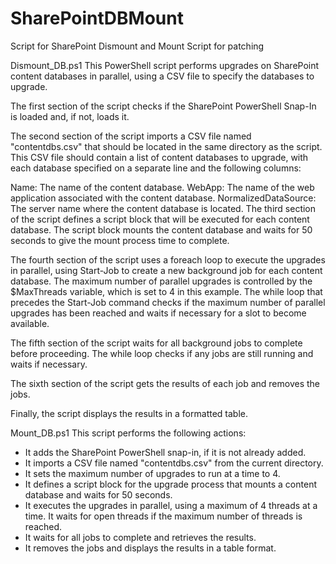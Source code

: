 # SharePointDBMount
Script for SharePoint Dismount and Mount Script for patching

Dismount_DB.ps1 
This PowerShell script performs upgrades on SharePoint content databases in parallel, using a CSV file to specify the databases to upgrade.

The first section of the script checks if the SharePoint PowerShell Snap-In is loaded and, if not, loads it.

The second section of the script imports a CSV file named "contentdbs.csv" that should be located in the same directory as the script. This CSV file should contain a list of content databases to upgrade, with each database specified on a separate line and the following columns:

Name: The name of the content database.
WebApp: The name of the web application associated with the content database.
NormalizedDataSource: The server name where the content database is located.
The third section of the script defines a script block that will be executed for each content database. The script block mounts the content database and waits for 50 seconds to give the mount process time to complete.

The fourth section of the script uses a foreach loop to execute the upgrades in parallel, using Start-Job to create a new background job for each content database. The maximum number of parallel upgrades is controlled by the $MaxThreads variable, which is set to 4 in this example. The while loop that precedes the Start-Job command checks if the maximum number of parallel upgrades has been reached and waits if necessary for a slot to become available.

The fifth section of the script waits for all background jobs to complete before proceeding. The while loop checks if any jobs are still running and waits if necessary.

The sixth section of the script gets the results of each job and removes the jobs.

Finally, the script displays the results in a formatted table.




Mount_DB.ps1
This script performs the following actions:

- It adds the SharePoint PowerShell snap-in, if it is not already added.
- It imports a CSV file named "contentdbs.csv" from the current directory.
- It sets the maximum number of upgrades to run at a time to 4.
- It defines a script block for the upgrade process that mounts a content database and waits for 50 seconds.
- It executes the upgrades in parallel, using a maximum of 4 threads at a time. It waits for open threads if the maximum number of threads is reached.
- It waits for all jobs to complete and retrieves the results.
- It removes the jobs and displays the results in a table format.
